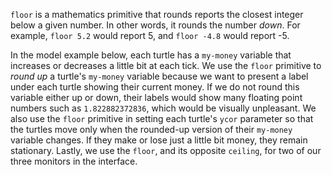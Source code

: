 `floor` is a mathematics primitive that rounds reports the closest integer below a given number. In other words, it rounds the number *down*. For example, `floor 5.2` would report 5, and `floor -4.8` would report -5. 



In the model example below, each turtle has a `my-money` variable that increases or decreases a little bit at each tick. We use the `floor` primitive to *round up* a turtle's `my-money` variable because we want to present a label under each turtle showing their current money. If we do not round this variable either up or down, their labels would show many floating point numbers such as `1.822882372836`, which would be visually unpleasant. We also use the `floor` primitive in setting each turtle's `ycor` parameter so that the turtles move only when the rounded-up version of their `my-money` variable changes. If they make or lose just a little bit money, they remain stationary. Lastly, we use the `floor`, and its opposite `ceiling`, for two of our three monitors in the interface.